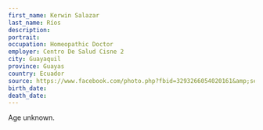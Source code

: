 ```yaml
---
first_name: Kerwin Salazar
last_name: Ríos
description: 
portrait: 
occupation: Homeopathic Doctor
employer: Centro De Salud Cisne 2
city: Guayaquil
province: Guayas
country: Ecuador
source: https://www.facebook.com/photo.php?fbid=3293266054020161&amp;set=a.195220117158119&amp;type=3&amp;theater
birth_date: 
death_date: 
---
```


Age unknown.